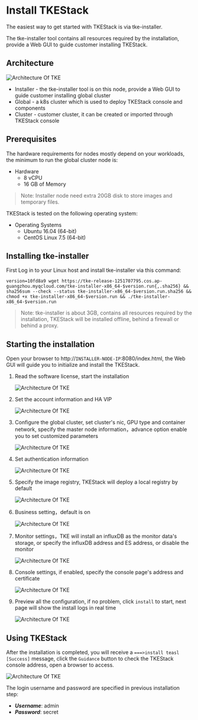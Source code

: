 # Install TKEStack

The easiest way to get started with TKEStack is via tke-installer.

The tke-installer tool contains all resources required by the installation, provide a Web GUI to guide customer installing TKEStack.

## Architecture

![Architecture Of TKE](../images/TKEStackHighLevelArchitecture@2x.png)

* Installer -  the tke-installer tool is on this node, provide a Web GUI to guide customer installing global cluster
* Global -  a k8s cluster which is used to deploy TKEStack console and components
* Cluster -  customer cluster, it can be created or imported through TKEStack console

## Prerequisites

The hardware requirements for nodes mostly depend on your workloads, the minimum to run the global cluster node is:

* Hardware
  * 8 vCPU
  * 16 GB of Memory

> Note: Installer node need extra 20GB disk to store images and temporary files.

TKEStack is tested on the following operating system:

* Operating Systems
  * Ubuntu 16.04 (64-bit)
  * CentOS Linux 7.5 (64-bit)


## Installing tke-installer

First Log in to your Linux host and install tke-installer via this command:

    version=10fd8a9 wget https://tke-release-1251707795.cos.ap-guangzhou.myqcloud.com/tke-installer-x86_64-$version.run{,.sha256} && sha256sum --check --status tke-installer-x86_64-$version.run.sha256 && chmod +x tke-installer-x86_64-$version.run && ./tke-installer-x86_64-$version.run

> Note: tke-installer is about 3GB, contains all resources required by the installation, TKEStack will be installed offline, behind a firewall or behind a proxy.


## Starting the installation

Open your browser to http://`INSTALLER-NODE-IP`:8080/index.html, the Web GUI will guide you to initialize and install the TKEStack.

1. Read the software license, start the installation
  
   ![Architecture Of TKE](../images/install/Picture1.png)
  
2. Set the account information and HA VIP
  
   ![Architecture Of TKE](../images/install/Picture2.png)
  
3. Configure the global cluster, set cluster's nic, GPU type and container network, specify the master node information，advance option enable you to set customized parameters

   ![Architecture Of TKE](../images/install/Picture3.png)
  
4. Set authentication information

   ![Architecture Of TKE](../images/install/Picture4.png)
  
5. Specify the image registry, TKEStack will deploy a local registry by default

   ![Architecture Of TKE](../images/install/Picture5.png)
  
6. Business setting，default is on

   ![Architecture Of TKE](../images/install/Picture6.png)
  
7. Monitor settings，TKE will install an influxDB as the monitor data's storage, or specify the influxDB address and ES address, or disable the monitor
  
   ![Architecture Of TKE](../images/install/Picture7.png)
  
8. Console settings, if enabled, specify the console page's address and certificate
  
   ![Architecture Of TKE](../images/install/Picture8.png)
  
9. Preview all the configuration, if no problem, click `install` to start, next page will show the install logs in real time
   
   ![Architecture Of TKE](../images/install/Picture9.png)
   

## Using TKEStack

After the installation is completed, you will receive a `===>install teasl [Success]` message, click the `Guidance` button to check the TKEStack console address, open a browser to access.
   
   ![Architecture Of TKE](../images/install/Picture10.png)

The login username and password are specified in previous installation step:

  * ***Username***: admin
  * ***Password***: secret
